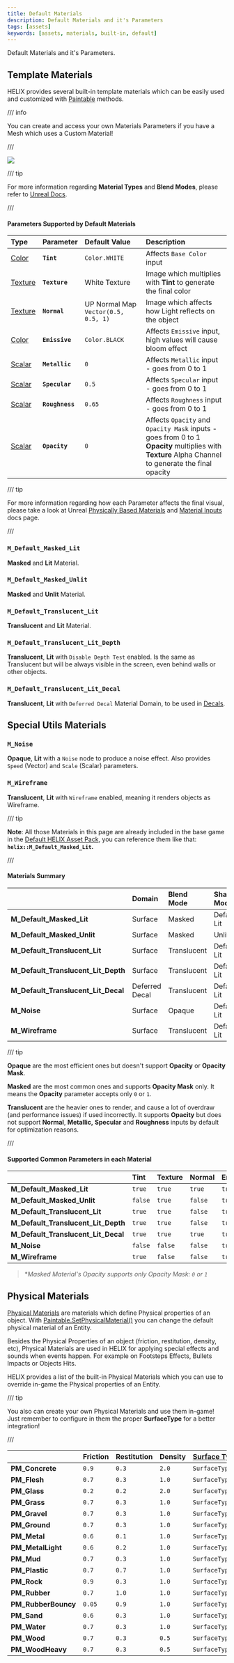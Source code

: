 ```yaml
---
title: Default Materials
description: Default Materials and it's Parameters
tags: [assets]
keywords: [assets, materials, built-in, default]
---
```



Default Materials and it's Parameters.


## Template Materials

HELIX provides several built-in template materials which can be easily used and customized with [Paintable](/scripting-reference/classes/base-classes/paintable.mdx) methods.

/// info

You can create and access your own Materials Parameters if you have a Mesh which uses a Custom Material!

/// 

![](/img/docs/default-materials-01.jpg)

/// tip

For more information regarding **Material Types** and **Blend Modes**, please refer to [Unreal Docs](https://docs.unrealengine.com/4.26/en-US/RenderingAndGraphics/Materials/MaterialProperties/BlendModes/).

/// 


#### Parameters Supported by Default Materials

| Type | Parameter | Default Value | Description |
| :--- | :--- | :--- | :--- |
| [Color](/scripting-reference/classes/base-classes/paintable.mdx#setmaterialcolorparameter) | **`Tint`** | `Color.WHITE` | Affects `Base Color` input | **Tint** multiplies with **Texture** parameter to generate the final color |
| [Texture](/scripting-reference/classes/base-classes/paintable.mdx#setmaterialtextureparameter) | **`Texture`** | White Texture | Image which multiplies with **Tint** to generate the final color |
| [Texture](/scripting-reference/classes/base-classes/paintable.mdx#setmaterialtextureparameter) | **`Normal`** | UP Normal Map `Vector(0.5, 0.5, 1)` | Image which affects how Light reflects on the object |
| [​​​Color​](/scripting-reference/classes/base-classes/paintable.mdx#setmaterialcolorparameter) | **`Emissive`** | `Color.BLACK` | Affects `Emissive` input, high values will cause bloom effect |
| [Scalar​](/scripting-reference/classes/base-classes/paintable.mdx#setmaterialscalarparameter) | **`Metallic`** | `0` | Affects `Metallic` input - goes from 0 to 1 |
| [Scalar](/scripting-reference/classes/base-classes/paintable.mdx#setmaterialscalarparameter) | **`Specular`** | `0.5` | Affects `Specular` input - goes from 0 to 1 |
| [Scalar](/scripting-reference/classes/base-classes/paintable.mdx#setmaterialscalarparameter) | **`Roughness`** | `0.65` | Affects `Roughness` input - goes from 0 to 1 |
| [Scalar](/scripting-reference/classes/base-classes/paintable.mdx#setmaterialscalarparameter) | **`Opacity`** | `0` | Affects `Opacity` and `Opacity Mask` inputs - goes from 0 to 1 <br />**Opacity** multiplies with **Texture** Alpha Channel to generate the final opacity |

/// tip

For more information regarding how each Parameter affects the final visual, please take a look at Unreal [Physically Based Materials](https://docs.unrealengine.com/4.26/en-US/RenderingAndGraphics/Materials/PhysicallyBased/) and [Material Inputs](https://docs.unrealengine.com/4.26/en-US/RenderingAndGraphics/Materials/MaterialInputs/) docs page.

/// 


### **`M_Default_Masked_Lit`**

**Masked** and **Lit** Material.


### **`M_Default_Masked_Unlit`**

**Masked** and **Unlit** Material.


### **`M_Default_Translucent_Lit`**

**Translucent** and **Lit** Material.


### **`M_Default_Translucent_Lit_Depth`**

**Translucent**, **Lit** with `Disable Depth Test` enabled. Is the same as Translucent but will be always visible in the screen, even behind walls or other objects.


### **`M_Default_Translucent_Lit_Decal`**

**Translucent**, **Lit** with `Deferred Decal` Material Domain, to be used in [Decals](/docs/next/scripting-reference/classes/decal).


## Special Utils Materials

### **`M_Noise`**

**Opaque**, **Lit** with a `Noise` node to produce a noise effect. Also provides `Speed` (Vector) and `Scale` (Scalar) parameters.


### **`M_Wireframe`**

**Translucent**, **Lit** with `Wireframe` enabled, meaning it renders objects as Wireframe.


/// tip

**Note**: All those Materials in this page are already included in the base game in the [Default HELIX Asset Pack](/assets-modding/default-asset-pack/default-assets-list.md), you can reference them like that: **`helix::M_Default_Masked_Lit`.**

/// 


#### Materials Summary

|  | Domain | Blend Mode | Shading Model |
| :--- | :--- | :--- | :--- |
| **M_Default_Masked_Lit** | Surface | Masked | Default Lit |
| **M_Default_Masked_Unlit** | Surface | Masked | Unlit |
| **M_Default_Translucent_Lit** | Surface | Translucent | Default Lit |
| **M_Default_Translucent_Lit_Depth** | Surface | Translucent | Default Lit |
| **M_Default_Translucent_Lit_Decal** | Deferred Decal | Translucent | Default Lit |
| **M_Noise** | Surface | Opaque | Default Lit |
| **M_Wireframe** | Surface | Translucent | Default Lit |

/// tip

**Opaque** are the most efficient ones but doesn't support **Opacity** or **Opacity Mask**.

**Masked** are the most common ones and supports **Opacity Mask** only. It means the **Opacity** parameter accepts only `0` or `1`.

**Translucent** are the heavier ones to render, and cause a lot of overdraw (and performance issues) if used incorrectly. It supports **Opacity** but does not support **Normal**, **Metallic,** **Specular** and **Roughness** inputs by default for optimization reasons.

/// 


#### Supported Common Parameters in each Material

|  | Tint | Texture | Normal | Emissive | Metallic | Specular | Roughness | Opacity |
| :--- | :--- | :--- | :--- | :--- | :--- | :--- | :--- | :--- |
| **M_Default_Masked_Lit** | `true` | `true` | `true` | `true` | `true` | `true` | `true` | `true*` |
| **M_Default_Masked_Unlit** | `false` | `true` | `false` | `true` | `false` | `false` | `false` | `true*` |
| **M_Default_Translucent_Lit** | `true` | `true` | `false` | `true` | `false` | `false` | `false` | `true` |
| **M_Default_Translucent_Lit_Depth** | `true` | `true` | `false` | `true` | `false` | `false` | `false` | `true` |
| **M_Default_Translucent_Lit_Decal** | `true` | `true` | `true` | `true` | `true` | `true` | `true` | `true` |
| **M_Noise** | `false` | `false` | `false` | `true` | `true` | `true` | `true` | `false` |
| **M_Wireframe** | `true` | `false` | `false` | `true` | `false` | `false` | `false` | `false` |

> **Masked Material's Opacity supports only Opacity Mask: `0` or `1`*


## Physical Materials

[Physical Materials](https://docs.unrealengine.com/4.27/en-US/InteractiveExperiences/Physics/PhysicalMaterials/) are materials which define Physical properties of an object. With [Paintable.SetPhysicalMaterial()](/scripting-reference/classes/base-classes/paintable.mdx#setphysicalmaterial) you can change the default physical material of an Entity.

Besides the Physical Properties of an object (friction, restitution, density, etc), Physical Materials are used in HELIX for applying special effects and sounds when events happen. For example on Footsteps Effects, Bullets Impacts or Objects Hits.

HELIX provides a list of the built-in Physical Materials which you can use to override in-game the Physical properties of an Entity.

/// tip

You also can create your own Physical Materials and use them in-game! Just remember to configure in them the proper **SurfaceType** for a better integration!

/// 


|  | Friction | Restitution | Density | [Surface Type](/scripting-reference/glossary/enums.mdx#surfacetype) |
| :--- | :--- | :--- | :--- | :--- |
| **PM_Concrete** | `0.9` | `0.3` | `2.0` | `SurfaceType.Concrete` |
| **PM_Flesh** | `0.7` | `0.3` | `1.0` | `SurfaceType.Flesh` |
| **PM_Glass** | `0.2` | `0.2` | `2.0` | `SurfaceType.Glass` |
| **PM_Grass** | `0.7` | `0.3` | `1.0` | `SurfaceType.Grass` |
| **PM_Gravel** | `0.7` | `0.3` | `1.0` | `SurfaceType.Gravel` |
| **PM_Ground** | `0.7` | `0.3` | `1.0` | `SurfaceType.Ground` |
| **PM_Metal** | `0.6` | `0.1` | `1.0` | `SurfaceType.MetalHeavy` |
| **PM_MetalLight** | `0.6` | `0.2` | `1.0` | `SurfaceType.MetalLight` |
| **PM_Mud** | `0.7` | `0.3` | `1.0` | `SurfaceType.Mud` |
| **PM_Plastic** | `0.7` | `0.7` | `1.0` | `SurfaceType.Plastic` |
| **PM_Rock** | `0.9` | `0.3` | `1.0` | `SurfaceType.Rock` |
| **PM_Rubber** | `0.7` | `1.0` | `1.0` | `SurfaceType.Rubber` |
| **PM_RubberBouncy** | `0.05` | `0.9` | `1.0` | `SurfaceType.Rubber` |
| **PM_Sand** | `0.6` | `0.3` | `1.0` | `SurfaceType.Sand` |
| **PM_Water** | `0.7` | `0.3` | `1.0` | `SurfaceType.Water` |
| **PM_Wood** | `0.7` | `0.3` | `0.5` | `SurfaceType.WoodLight` |
| **PM_WoodHeavy** | `0.7` | `0.3` | `0.5` | `SurfaceType.WoodHeavy` |